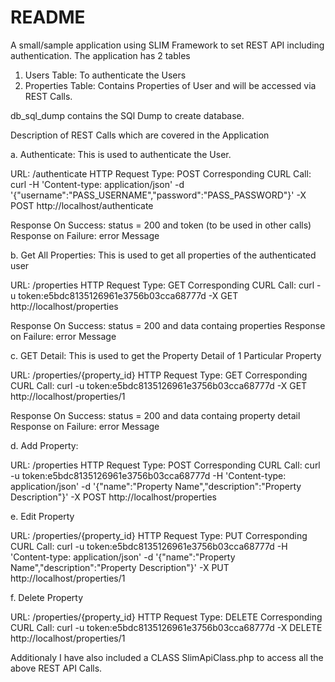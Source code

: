 README
=============

A small/sample application using SLIM Framework to set REST API including authentication. The application has 2 tables 

1. Users Table: To authenticate the Users
2. Properties Table: Contains Properties of User and will be accessed via REST Calls.

db_sql_dump contains the SQl Dump to create database.


Description of REST Calls which are covered in the Application

a. Authenticate: This is used to authenticate the User.

URL: /authenticate 
HTTP Request Type: POST
Corresponding CURL Call: curl -H 'Content-type: application/json' -d '{"username":"PASS_USERNAME","password":"PASS_PASSWORD"}' -X POST http://localhost/authenticate

Response On Success: status = 200 and token (to be used in other calls)
Response on Failure: error Message

b. Get All Properties: This is used to get all properties of the authenticated user

URL: /properties
HTTP Request Type: GET
Corresponding CURL Call: curl -u token:e5bdc8135126961e3756b03cca68777d -X GET http://localhost/properties

Response On Success: status = 200 and data containg properties
Response on Failure: error Message

c. GET Detail: This is used to get the Property Detail of 1 Particular Property

URL: /properties/{property_id}
HTTP Request Type: GET
Corresponding CURL Call: curl -u token:e5bdc8135126961e3756b03cca68777d -X GET http://localhost/properties/1

Response On Success: status = 200 and data containg property detail
Response on Failure: error Message

d. Add Property: 

URL: /properties
HTTP Request Type: POST
Corresponding CURL Call: curl -u token:e5bdc8135126961e3756b03cca68777d -H 'Content-type: application/json' -d '{"name":"Property Name","description":"Property Description"}' -X POST http://localhost/properties


e. Edit Property

URL: /properties/{property_id}
HTTP Request Type: PUT
Corresponding CURL Call: curl -u token:e5bdc8135126961e3756b03cca68777d -H 'Content-type: application/json' -d '{"name":"Property Name","description":"Property Description"}' -X PUT http://localhost/properties/1

f. Delete Property

URL: /properties/{property_id}
HTTP Request Type: DELETE
Corresponding CURL Call: curl -u token:e5bdc8135126961e3756b03cca68777d -X DELETE http://localhost/properties/1

Additionaly I have also included a CLASS SlimApiClass.php to access all the above REST API Calls.
